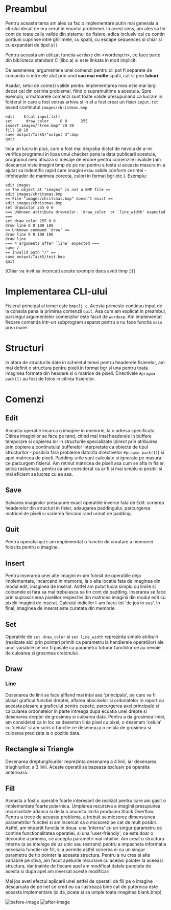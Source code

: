 # Preambul

Pentru aceasta tema am ales sa fac o implementare putin mai generala a cli-ului
decat ne era cerut in enuntul problemei. In acest sens, am ales sa tin cont
de toate caile valide din sistemul de fisiere, adica inclusiv cai ce contin
portiuni cuprinse intre ghilimele, cu spatii, cu escape sequences si chiar si
cu expandari de tipul `$()`

Pentru aceasta am utilizat functia `wordexp` din <wordexp.h>, ce face parte
din biblioteca standard C (libc.a) si este linkata in mod implicit.

De asemenea, argumentele unei comenzi pentru cli pot fi separate de comanda
si intre ele atat prin unul **sau mai multe** spatii, cat si prin **taburi**.

Asadar, setul de comezi valide pentru implementarea mea este mai larg decat
cel din cerinta problemei, fiind o supramultime a acestuia. Spre exemplu,
urmatoarele comenzi sunt toate valide presupunand ca lucram in folderul in
care a fost extras arhiva si in el a fost creat un fisier `input.txt` avand
 continutul `images/christmas.bmp`

```plintext
edit	$(cat input.txt)
set      draw_color 	0 0		 255
insert images/"tree.bmp" 20 20
fill 10 10
save output/Task5/"output 3".bmp
quit
```

Inca un lucru in plus, care a fost mai degraba dictat de nevoia de a-mi
verifica programul in lipsa unui checker pana la data publicarii acestuia,
programul meu afisaza si mesaje de eroare pentru comenzile invalide
(am descarcat niste imagini bmp de pe net pentru a testa si aceasta masura
m-a ajutat sa indentific rapid care imagini erau valide conform cerintei -
infoheader de marimea corecta, culori in format bgr etc.). Exemplu:

```plaintext
edit images 
== The object at "images" is not a BMP file ==
edit images/chritsmas.bmp
== File "images/chritsmas.bmp" doesn't exist ==
edit images/christmas.bmp
set drawcolor 255 0 0
=== Unknown attribute drawcolor. `draw_color' or `line_width' expected ===
set draw_color 255 0 0
drow line 0 0 100 100
== Unknown command 'drow' ==
draw line 0 0 100 100
draw line
=== 4 arguments after `line' expected ===
save /
== Invalid path "/" ==
save output/Task5/test.bmp
quit
```

[Chiar va invit sa incercati aceste exemple daca aveti timp :))]

# Implementarea CLI-ului

Fisierul principal al temei este `bmpcli.c`. Acesta primeste continuu input de
la consola pana la primirea comenzii `quit`. Asa cum am explicat in preambul,
parsingul argumentelor comenzilor este facut de `wordexp`. Am implementat
fiecare comanda intr-un subprogram separat pentru a nu face functia `main`
prea mare.

# Structuri
In afara de structurile date in scheletul temei pentru headerele fisierelor,
am mai definit o structura pentru pixeli in format bgr si una pentru toata
imaginea formata din headere si o matrice de pixeli.
Directivele `#pragma pack(1)` au fost de folos in citirea fisierelor.

# Comenzi
## Edit
Aceasta operatie incarca o imagine in memorie, la o adresa specificata.
Citirea imaginilor se face pe rand, citind mai intai headerele in buffere
temporare si copierea lor in structurile specializate (direct prin atribuirea
prin copiere a continutului bufferelor interpretate ca obiecte de tipul
structurilor - posibila fara probleme datorita directivelor `#pragma pack(1)`)
si apoi matricea de pixeli. Padding-urile sunt calculate si ignorate pe masura
ce parcurgem fisierul. Am retinut matricea de pixeli asa cum se afla in fisier,
adica rasturnata, pentru ca am considerat ca ar fi si mai simplu si posibil si
mai eficient sa lucrez cu ea asa.

## Save
Salvarea imaginilor presupune exact operatiile inverse fata de Edit: scrierea
headerelor din structuri in fisier, adaugarea paddingului, parcurgerea matricei
de pixeli si scrierea fiecarui rand urmat de padding.

## Quit
Pentru operatia `quit` am implementat o functie de curatare a memoriei folosita
pentru o imagine.

## Insert
Pentru inserarea unei alte imagini m-am folosit de operatiile deja implementate,
incarcand in memorie, la o alta locatie fata de imaginea din modul edit,
imaginea de inserat. Astfel am putut lucra simplu cu liniile si coloanele ei
fara sa mai trebuiasca sa tin cont de padding. Inserarea se face prin
suprascrierea pixelilor respectivi din matricea imaginii din modul edit
cu pixelii imaginii de inserat. Calculul indicilor l-am facut tot
'de jos in sus'. In final, imaginea de inserat este curatata din memorie.

## Set
Operatiile de `set draw_color` si `set line_width` reprezinta simple atribuiri
(realizate aici prin pointeri primiti ca parametru la handlerele operatiilor)
ale unor variabile ce vor fi pasate ca parametru tuturor functiilor ce au
nevoie de culoarea si grosimea creionului.

## Draw
### Line
Desenarea de linii se face alfland mai intai axa 'principala', pe care va fi
plasat graficul functiei dreptei, aflarea absciselor si ordonatelor in raport
cu aceasta plasare a graficului pentru capete, parcurgerea axei principale si
calcularea ordonatelor in parte intreaga dupa ecuatia unei drepte si desenarea
dreptei de grosimea si culoarea data. Pentru a da grosimea liniei, am
considerat ca in loc sa deseman linia pixel cu pixel, o desenam 'celula' cu
'celula' si am scris o functie ce deseneaza o celula de grosimea si culoarea
precizata la o pozitie data.

## Rectangle si Triangle
Desenarea dreptunghiurilor reprezinta desenarea a 4 linii, iar desenarea
triughiurilor, a 3 linii. Aceste operatii se bazeaza exclusiv pe operatia
anterioara.

## Fill
Aceasta a fost o operatie foarte interesant de realizat pentru care am gasit o
implementare foarte puternica. Umplerea recursiva a imaginii presupunea
recursivitate adanca si de la o anumita limita producea Stack Overflow.
Pentru a trece de aceasta problema, a trebuit sa micsorez dimensiunea
parametrilor functiei si am incercat sa o micsorez pe cat de mult posibil.
Astfel, am impartit functia in doua: una 'interna' cu un singur parametru ce
contine functionalitatea operatiei, si una 'user-friendly', ce este doar o
decoratie a primeia, ce accepta parametri mai intuitivi. Am creat o structura
interna (a se intelege de uz unic sau restrans) pentru a impacheta informatia
necesara functiei de fill, si a permite astfel scrierea ei cu un singur
parametru de tip pointer la aceasta structura. Pentru a nu crea si alte
variabile pe stiva, am facut apelurile recursive cu acelasi pointer la aceeasi
structura, dar inainte de fiecare apel am modificat datele punctate de acesta
si dupa apel am inversat aceste modificari.

Mai jos aveti efectul aplicarii unei astfel de operatii de fill pe o imagine
descarcata de pe net ce cred eu ca ilustreaza bine cat de puternica este
aceasta implementare (si da, poate si sa umple toata imaginea blank.bmp)

![before-image](https://imgur.com/a/VNI97t5)
![after-image](https://imgur.com/a/wODLZFo)

